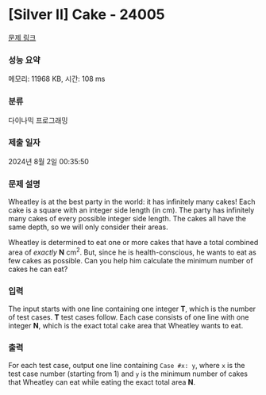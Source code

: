 # [Silver II] Cake - 24005 

[문제 링크](https://www.acmicpc.net/problem/24005) 

### 성능 요약

메모리: 11968 KB, 시간: 108 ms

### 분류

다이나믹 프로그래밍

### 제출 일자

2024년 8월 2일 00:35:50

### 문제 설명

<p>Wheatley is at the best party in the world: it has infinitely many cakes! Each cake is a square with an integer side length (in cm). The party has infinitely many cakes of every possible integer side length. The cakes all have the same depth, so we will only consider their areas.</p>

<p>Wheatley is determined to eat one or more cakes that have a total combined area of <i>exactly</i> <b>N</b> cm<sup>2</sup>. But, since he is health-conscious, he wants to eat as few cakes as possible. Can you help him calculate the minimum number of cakes he can eat?</p>

### 입력 

 <p>The input starts with one line containing one integer <b>T</b>, which is the number of test cases. <b>T</b> test cases follow. Each case consists of one line with one integer <b>N</b>, which is the exact total cake area that Wheatley wants to eat.</p>

### 출력 

 <p>For each test case, output one line containing <code>Case #x: y</code>, where <code>x</code> is the test case number (starting from 1) and <code>y</code> is the minimum number of cakes that Wheatley can eat while eating the exact total area <b>N</b>.</p>

